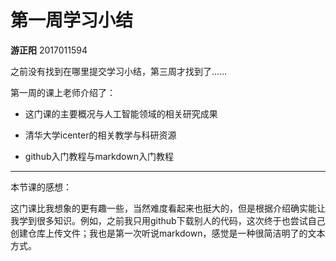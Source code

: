 # 第一周学习小结

**游正阳** 2017011594

之前没有找到在哪里提交学习小结，第三周才找到了……

第一周的课上老师介绍了：

* 这门课的主要概况与人工智能领域的相关研究成果

* 清华大学icenter的相关教学与科研资源
* github入门教程与markdown入门教程

***

本节课的感想：

​	这门课比我想象的更有趣一些，当然难度看起来也挺大的，但是根据介绍确实能让我学到很多知识。例如，之前我只用github下载别人的代码，这次终于也尝试自己创建仓库上传文件；我也是第一次听说markdown，感觉是一种很简洁明了的文本方式。